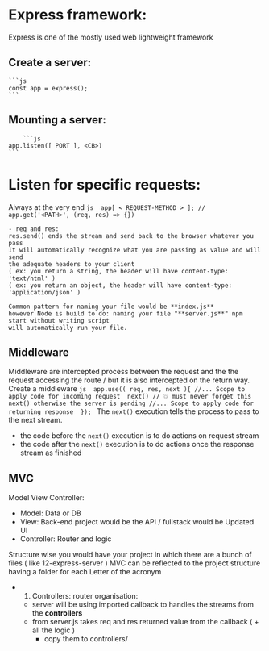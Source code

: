 # Express framework:
Express is one of the mostly used web lightweight framework

## Create a server:
	```js
	const app = express();
	```

## Mounting a server:
		```js
	app.listen([ PORT ], <CB>)
	```

# Listen for specific requests:
Always at the very end
	```js 
	app[ < REQUEST-METHOD > ];
	// app.get('<PATH>', (req, res) => {})
	```

	- req and res:
	res.send() ends the stream and send back to the browser whatever you pass
	It will automatically recognize what you are passing as value and will send
	the adequate headers to your client
	( ex: you return a string, the header will have content-type: 'text/html' )
	( ex: you return an object, the header will have content-type: 'application/json' )

	Common pattern for naming your file would be **index.js** 
	however Node is build to do: naming your file "**server.js**" npm start without writing script
	will automatically run your file.

## Middleware 
Middleware are intercepted process between the request and the the request accessing the route / but it is also intercepted on the return way.
Create a middleware
	```js 
	app.use(( req, res, next ){
		//... Scope to apply code for incoming request 
		next() // 💥 must never forget this next() otherwise the server is pending
		//... Scope to apply code for returning response 
	});
	```
The ```next()``` execution tells the process to pass to the next stream.
- the code before the ```next()``` execution is to do actions on request stream
- the code after the ```next()``` execution is to do actions once the response stream as finished

## MVC
Model View Controller:
- Model: Data or DB
- View: Back-end project would be the API / fullstack would be Updated UI
- Controller: Router and logic

Structure wise you would have your project in which there are a bunch of files ( like 12-express-server )
MVC can be reflected to the project structure having a folder for each Letter of the acronym
- 1. Controllers: router organisation:
	- server will be using imported callback to handles the streams from the **controllers**
	- from server.js takes req and res returned value from the callback ( + all the logic )
		- copy them to controllers/<title>.controller.js
		- export the functions in order to import them 
- 2. Models: export all storing object / or DB ( warning: do not forget to handle the path changes )
- 3. Views: ... will come :) 
- Structure Project
	|__ README.md
	|__ server.js
	|__ package.json
	|__ package-lock.json
	|__ controllers (1)
		|__ <title>.controller.js
		|__ <title>.controller.js
	|__ models (2) 
		|__ <title>.model.js
		|__ <title>.model.js
	|__ view (3)
		|__ <title>.view.js


## Express Router
Small app managing your routes. Mainly used to break down the app.
The router can be organized within a "route" directory giving the following tree
- Structure Project
	|__ README.md
	|__ server.js
	|__ package.json
	|__ package-lock.json
	|__ controllers (1)
		|__ <title>.controller.js
		|__ <title>.controller.js
	|__ models (2) 
		|__ <title>.model.js
		|__ <title>.model.js
	|__ view (3)
		|__ <title>.view.js
	|__ routes (4)💥
		|__ <endpoint1>.route.js ( relies on model and controllers )
		|__ <endpoint2>.route.js ( relies on model and controllers )

- Create router: ```const <COMMON-ENDPOINT-NAMED-ROUTE> = express.Router()``` for each common endpoints
- Replace "app" requesting on same endpoint and replace "app" by your <COMMON-ENDPOINT-NAMED-ROUTE> instance router: 
- Create a middleware for each <COMMON-ENDPOINT-NAMED-ROUTE> router ```app.use('/friends, friendsController.getFriends )```
- Grab every methods relative to an endpoint and create a file under routes/ for 	each endpoint	
	( export and import them into the server ) --> see 14-express-router
	- 2 ways: to handle every method routes url:
		- either declare to your server.js while instanciating your router the url it should match and make it relative within the route files
		- either declare the url into your routes file and make your server worrying about no first arguments ( url )


## Sending files
Express provides a ```res``` stream method ```sendFile``:
```res.sendFile(<'file-path'>)``` ( accessing any file from any path )
*To assimilate to a punctual need*
but 
```res.static(<'folder-directory'>)``` is also used to let
the server dispose from every files that public directory has.
*To assimilate to a whole robust server based - common when doing a real project to server from public directory files generated.*
See: https://stackoverflow.com/questions/31425284/express-static-vs-res-sendfile#:~:text=Static%20middleware%20and%20sendFile(),set%20ETag%20for%20you


